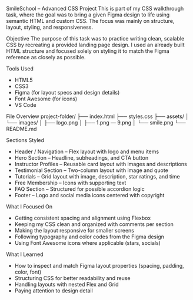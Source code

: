 SmileSchool – Advanced CSS Project
This is part of my CSS walkthrough task, where the goal was to bring a given Figma design to life using semantic HTML and custom CSS. The focus was mainly on structure, layout, styling, and responsiveness.

Objective
The purpose of this task was to practice writing clean, scalable CSS by recreating a provided landing page design. I used an already built HTML structure and focused solely on styling it to match the Figma reference as closely as possible.

Tools Used
- HTML5
- CSS3
- Figma (for layout specs and design details)
- Font Awesome (for icons)
- VS Code

File Overview
project-folder/
├── index.html
├── styles.css
├── assets/
│   └── images/
│       ├── logo.png
│       ├── 1.png — 9.png
│       └── smile.png
└── README.md

Sections Styled
- Header / Navigation – Flex layout with logo and menu items
- Hero Section – Headline, subheadings, and CTA button
- Instructor Profiles – Reusable card layout with images and descriptions
- Testimonial Section – Two-column layout with image and quote
- Tutorials – Grid layout with image, description, star ratings, and time
- Free Membership – Icons with supporting text
- FAQ Section – Structured for possible accordion logic 
- Footer – Logo and social media icons centered with copyright

What I Focused On
- Getting consistent spacing and alignment using Flexbox
- Keeping my CSS clean and organized with comments per section
- Making the layout responsive for smaller screens
- Following typography and color codes from the Figma design
- Using Font Awesome icons where applicable (stars, socials)

What I Learned
- How to inspect and match Figma layout properties (spacing, padding, color, font)
- Structuring CSS for better readability and reuse
- Handling layouts with nested Flex and Grid
- Paying attention to design detail
